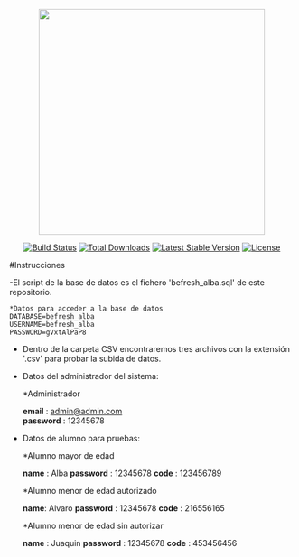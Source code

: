 <p align="center"><img src="https://res.cloudinary.com/dtfbvvkyp/image/upload/v1566331377/laravel-logolockup-cmyk-red.svg" width="400"></p>

<p align="center">
<a href="https://travis-ci.org/laravel/framework"><img src="https://travis-ci.org/laravel/framework.svg" alt="Build Status"></a>
<a href="https://packagist.org/packages/laravel/framework"><img src="https://poser.pugx.org/laravel/framework/d/total.svg" alt="Total Downloads"></a>
<a href="https://packagist.org/packages/laravel/framework"><img src="https://poser.pugx.org/laravel/framework/v/stable.svg" alt="Latest Stable Version"></a>
<a href="https://packagist.org/packages/laravel/framework"><img src="https://poser.pugx.org/laravel/framework/license.svg" alt="License"></a>
</p>

#Instrucciones 

-El script de la base de datos es el fichero 'befresh_alba.sql' de este repositorio.
    
    *Datos para acceder a la base de datos
    DATABASE=befresh_alba
    USERNAME=befresh_alba
    PASSWORD=gVxtAlPaP8 
    
- Dentro de la carpeta CSV encontraremos tres archivos con la extensión '.csv' para probar la subida de datos.

- Datos del administrador del sistema:

    *Administrador
    
    <strong>email</strong> : admin@admin.com     
    <strong>password</strong>  : 12345678
    
- Datos de alumno para pruebas:
    
    *Alumno mayor de edad 
    
    <strong>name</strong> : Alba
    <strong>password</strong> : 12345678
    <strong>code</strong> : 123456789
    
    *Alumno menor de edad autorizado
    
    <strong>name</strong>: Alvaro
    <strong>password</strong> : 12345678
    <strong>code</strong> : 216556165
    
    *Alumno menor de edad sin autorizar
    
    <strong>name</strong> : Juaquin
    <strong>password</strong> : 12345678
    <strong>code</strong> : 453456456
